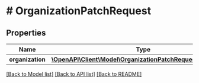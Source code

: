 # # OrganizationPatchRequest

## Properties

Name | Type | Description | Notes
------------ | ------------- | ------------- | -------------
**organization** | [**\OpenAPI\Client\Model\OrganizationPatchRequestOrganization**](OrganizationPatchRequestOrganization.md) |  | [optional]

[[Back to Model list]](../../README.md#models) [[Back to API list]](../../README.md#endpoints) [[Back to README]](../../README.md)
